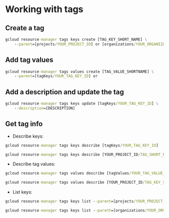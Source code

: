 # Working with tags

## Create a tag

```cmd
gcloud resource-manager tags keys create [TAG_KEY_SHORT_NAME] \
    --parent=[projects/YOUR_PROJECT_ID] or [organizations/YOUR_ORGANIZATION_ID]
```

## Add tag values
```cmd
gcloud resource-manager tags values create [TAG_VALUE_SHORTNAME] \
    --parent=[tagKeys/YOUR_TAG_KEY_ID] or 
```

## Add a description and update the tag
```cmd
gcloud resource-manager tags keys update [tagKeys/YOUR_TAG_KEY_ID] \
    --description=[DESCRIPTION]
```

## Get tag info

- Describe keys:
```cmd
gcloud resource-manager tags keys describe [tagKeys/YOUR_TAG_KEY_ID]
```
```cmd
gcloud resource-manager tags keys describe [YOUR_PROJECT_ID/TAG_SHORT_NAME]
```
- Describe tag values:
```cmd
gcloud resource-manager tags values describe [tagValues/YOUR_TAG_VALUE_ID]
```
```cmd
gcloud resource-manager tags values describe [YOUR_PROJECT_ID/TAG_KEY_SHORT_NAME/TAG_VALUE_SHORT_NAME]
```
- List keys:
```cmd
gcloud resource-manager tags keys list --parent=[projects/YOUR_PROJECT_ID]
```
```cmd
gcloud resource-manager tags keys list --parent=[organizations/YOUR_ORGANIZATION_ID]
```



## 
